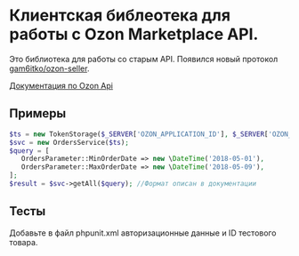 # Клиентская библеотека для работы с Ozon Marketplace API.

Это библиотека для работы со старым API. Появился новый протокол [gam6itko/ozon-seller](https://github.com/gam6itko/ozon-seller).

[Документация по Ozon Api](http://marketplace.ozon.ru/merchants-help)

## Примеры

 ```php
$ts = new TokenStorage($_SERVER['OZON_APPLICATION_ID'], $_SERVER['OZON_SECRET_KEY']);
$svc = new OrdersService($ts);
$query = [
    OrdersParameter::MinOrderDate => new \DateTime('2018-05-01'),
    OrdersParameter::MaxOrderDate => new \DateTime('2018-05-09'),
];
$result = $svc->getAll($query); //Формат описан в документации
 ```
 
## Тесты

Добавьте в файл phpunit.xml авторизационные данные и ID тестового товара.
